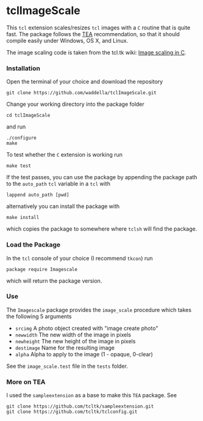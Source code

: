 tclImageScale
=============

This `tcl` extension scales/resizes `tcl` images with a `C` routine
that is quite fast. The package follows the
[TEA](http://wiki.tcl.tk/327) recommendation, so that it should
compile easily under Windows, OS X, and Linux.

The image scaling code is taken from the tcl.tk wiki:
[Image scaling in C](http://wiki.tcl.tk/25685).


### Installation


Open the terminal of your choice and download the repository

~~~
git clone https://github.com/waddella/tclImageScale.git
~~~

Change your working directory into the package folder

~~~
cd tclImageScale
~~~

and run

~~~
./configure
make
~~~

To test whether the `C` extension is working run

~~~
make test
~~~

If the test passes, you can use the package by appending the package
path to the `auto_path` `tcl` variable in a `tcl` with

~~~{.tcl}
lappend auto_path [pwd]
~~~

alternatively you can install the package with

~~~
make install
~~~

which copies the package to somewhere where `tclsh` will find the
package.


### Load the Package

In the `tcl` console of your choice (I recommend `tkcon`) run

~~~{.tcl}
package require Imagescale
~~~

which will return the package version.


### Use

The `Imagescale` package provides the `image_scale` procedure which
takes the following 5 arguments

* `srcimg` A photo object created with "image create photo"
* `newwidth` The new width of the image in pixels
* `newheight` The new height of the image in pixels
* `destimage` Name for the resulting image
* `alpha` Alpha to apply to the image (1 - opaque, 0-clear)

See the `image_scale.test` file in the `tests` folder.


### More on TEA

I used the `sampleextension` as a base to make this `TEA` package. See

~~~
git clone https://github.com/tcltk/sampleextension.git
git clone https://github.com/tcltk/tclconfig.git
~~~
